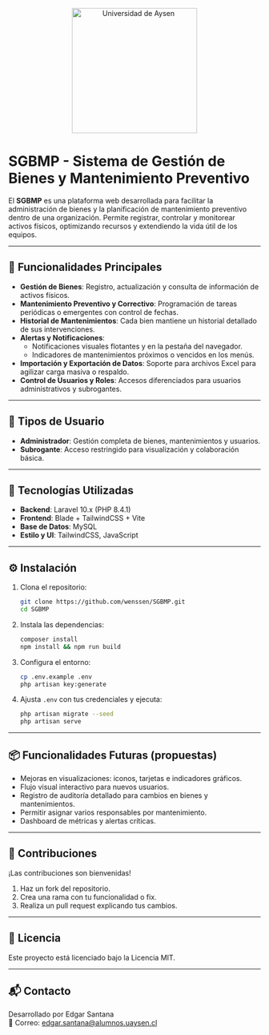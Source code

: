 
<p align="center">
  <img src="https://github.com/wenssen/SGBMP/blob/main/uaysen_patagonia_color_sin_fondo.png" width="250" alt="Universidad de Aysen">
</p>

# SGBMP - Sistema de Gestión de Bienes y Mantenimiento Preventivo

El **SGBMP** es una plataforma web desarrollada para facilitar la administración de bienes y la planificación de mantenimiento preventivo dentro de una organización. Permite registrar, controlar y monitorear activos físicos, optimizando recursos y extendiendo la vida útil de los equipos.

---

## 🚀 Funcionalidades Principales

- **Gestión de Bienes**: Registro, actualización y consulta de información de activos físicos.
- **Mantenimiento Preventivo y Correctivo**: Programación de tareas periódicas o emergentes con control de fechas.
- **Historial de Mantenimientos**: Cada bien mantiene un historial detallado de sus intervenciones.
- **Alertas y Notificaciones**:
  - Notificaciones visuales flotantes y en la pestaña del navegador.
  - Indicadores de mantenimientos próximos o vencidos en los menús.
- **Importación y Exportación de Datos**: Soporte para archivos Excel para agilizar carga masiva o respaldo.
- **Control de Usuarios y Roles**: Accesos diferenciados para usuarios administrativos y subrogantes.

---

## 👥 Tipos de Usuario

- **Administrador**: Gestión completa de bienes, mantenimientos y usuarios.
- **Subrogante**: Acceso restringido para visualización y colaboración básica.

---

## 🧰 Tecnologías Utilizadas

- **Backend**: Laravel 10.x (PHP 8.4.1)
- **Frontend**: Blade + TailwindCSS + Vite
- **Base de Datos**: MySQL
- **Estilo y UI**: TailwindCSS, JavaScript

---

## ⚙️ Instalación

1. Clona el repositorio:
   ```bash
   git clone https://github.com/wenssen/SGBMP.git
   cd SGBMP
   ```

2. Instala las dependencias:
   ```bash
   composer install
   npm install && npm run build
   ```

3. Configura el entorno:
   ```bash
   cp .env.example .env
   php artisan key:generate
   ```

4. Ajusta `.env` con tus credenciales y ejecuta:
   ```bash
   php artisan migrate --seed
   php artisan serve
   ```

---

## 📦 Funcionalidades Futuras (propuestas)

- Mejoras en visualizaciones: iconos, tarjetas e indicadores gráficos.
- Flujo visual interactivo para nuevos usuarios.
- Registro de auditoría detallado para cambios en bienes y mantenimientos.
- Permitir asignar varios responsables por mantenimiento.
- Dashboard de métricas y alertas críticas.

---

## 🤝 Contribuciones

¡Las contribuciones son bienvenidas!

1. Haz un fork del repositorio.
2. Crea una rama con tu funcionalidad o fix.
3. Realiza un pull request explicando tus cambios.

---

## 📄 Licencia

Este proyecto está licenciado bajo la Licencia MIT.

---

## 📬 Contacto

Desarrollado por Edgar Santana  
📧 Correo: edgar.santana@alumnos.uaysen.cl
